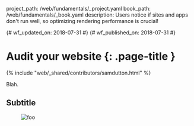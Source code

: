 project_path: /web/fundamentals/_project.yaml
book_path: /web/fundamentals/_book.yaml
description: Users notice if sites and apps don't run well, so optimizing rendering performance is crucial!

{# wf_updated_on: 2018-07-31 #}
{# wf_published_on: 2018-07-31 #}

# Audit your website {: .page-title }

{% include "web/_shared/contributors/samdutton.html" %}

Blah.

## Subtitle

<div class="attempt-right">
  <figure>
    <img src="images/intro/response.jpg" alt="foo">
  </figure>
</div>

<img src="images/intro/frame-full.jpg"  alt="">

<!-- {% include "web/_shared/udacity/ud860.html" %}
 -->

